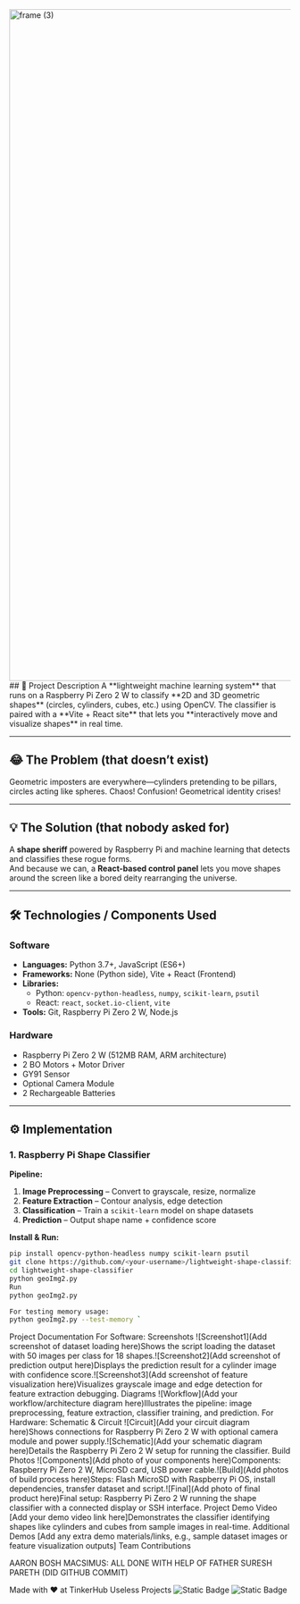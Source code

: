 <img width="3188" height="1202" alt="frame (3)" src="https://github.com/user-attachments/assets/517ad8e9-ad22-457d-9538-a9e62d137cd7" />
## 📝 Project Description
A **lightweight machine learning system** that runs on a Raspberry Pi Zero 2 W to classify **2D and 3D geometric shapes** (circles, cylinders, cubes, etc.) using OpenCV.  
The classifier is paired with a **Vite + React site** that lets you **interactively move and visualize shapes** in real time.

---

## 😂 The Problem (that doesn’t exist)
Geometric imposters are everywhere—cylinders pretending to be pillars, circles acting like spheres. Chaos! Confusion! Geometrical identity crises!

---

## 💡 The Solution (that nobody asked for)
A **shape sheriff** powered by Raspberry Pi and machine learning that detects and classifies these rogue forms.  
And because we can, a **React-based control panel** lets you move shapes around the screen like a bored deity rearranging the universe.

---

## 🛠 Technologies / Components Used

### **Software**
- **Languages:** Python 3.7+, JavaScript (ES6+)
- **Frameworks:** None (Python side), Vite + React (Frontend)
- **Libraries:**  
  - Python: `opencv-python-headless`, `numpy`, `scikit-learn`, `psutil`  
  - React: `react`, `socket.io-client`, `vite`
- **Tools:** Git, Raspberry Pi Zero 2 W, Node.js

### **Hardware**
- Raspberry Pi Zero 2 W (512MB RAM, ARM architecture)
- 2 BO Motors + Motor Driver
- GY91 Sensor
- Optional Camera Module
- 2 Rechargeable Batteries

---

## ⚙ Implementation

### **1. Raspberry Pi Shape Classifier**
**Pipeline:**
1. **Image Preprocessing** – Convert to grayscale, resize, normalize
2. **Feature Extraction** – Contour analysis, edge detection
3. **Classification** – Train a `scikit-learn` model on shape datasets
4. **Prediction** – Output shape name + confidence score

**Install & Run:**
```bash
pip install opencv-python-headless numpy scikit-learn psutil
git clone https://github.com/<your-username>/lightweight-shape-classifier.git
cd lightweight-shape-classifier
python geoImg2.py
Run
python geoImg2.py

For testing memory usage:
python geoImg2.py --test-memory `
```
Project Documentation
For Software:
Screenshots
![Screenshot1](Add screenshot of dataset loading here)Shows the script loading the dataset with 50 images per class for 18 shapes.![Screenshot2](Add screenshot of prediction output here)Displays the prediction result for a cylinder image with confidence score.![Screenshot3](Add screenshot of feature visualization here)Visualizes grayscale image and edge detection for feature extraction debugging.
Diagrams
![Workflow](Add your workflow/architecture diagram here)Illustrates the pipeline: image preprocessing, feature extraction, classifier training, and prediction.
For Hardware:
Schematic & Circuit
![Circuit](Add your circuit diagram here)Shows connections for Raspberry Pi Zero 2 W with optional camera module and power supply.![Schematic](Add your schematic diagram here)Details the Raspberry Pi Zero 2 W setup for running the classifier.
Build Photos
![Components](Add photo of your components here)Components: Raspberry Pi Zero 2 W, MicroSD card, USB power cable.![Build](Add photos of build process here)Steps: Flash MicroSD with Raspberry Pi OS, install dependencies, transfer dataset and script.![Final](Add photo of final product here)Final setup: Raspberry Pi Zero 2 W running the shape classifier with a connected display or SSH interface.
Project Demo
Video
[Add your demo video link here]Demonstrates the classifier identifying shapes like cylinders and cubes from sample images in real-time.
Additional Demos
[Add any extra demo materials/links, e.g., sample dataset images or feature visualization outputs]
Team Contributions

AARON BOSH MACSIMUS: ALL DONE WITH HELP OF FATHER SURESH PARETH (DID GITHUB COMMIT)

Made with ❤️ at TinkerHub Useless Projects
![Static Badge](https://img.shields.io/badge/TinkerHub-24?color=%23000000&link=https%3A%2F%2Fwww.tinkerhub.org%2F)
![Static Badge](https://img.shields.io/badge/UselessProjects--25-25?link=https%3A%2F%2Fwww.tinkerhub.org%2Fevents%2FQ2Q1TQKX6Q%2FUseless%2520Projects)
